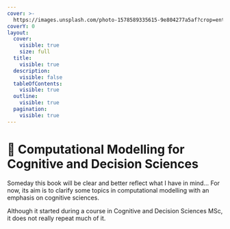 ```yaml
---
cover: >-
  https://images.unsplash.com/photo-1578589335615-9e804277a5af?crop=entropy&cs=srgb&fm=jpg&ixid=M3wxOTcwMjR8MHwxfHNlYXJjaHw2fHxib29rJTIwbGFwdG9wfGVufDB8fHx8MTczNzkyMTcyOHww&ixlib=rb-4.0.3&q=85
coverY: 0
layout:
  cover:
    visible: true
    size: full
  title:
    visible: true
  description:
    visible: false
  tableOfContents:
    visible: true
  outline:
    visible: true
  pagination:
    visible: true
---
```


# 🔭 Computational Modelling for Cognitive and Decision Sciences

Someday this book will be clear and better reflect what I have in mind... For now, its aim is to clarify some topics in computational modelling with an emphasis on cognitive sciences.&#x20;

Although it started during a course in Cognitive and Decision Sciences MSc, it does not really repeat much of it.
